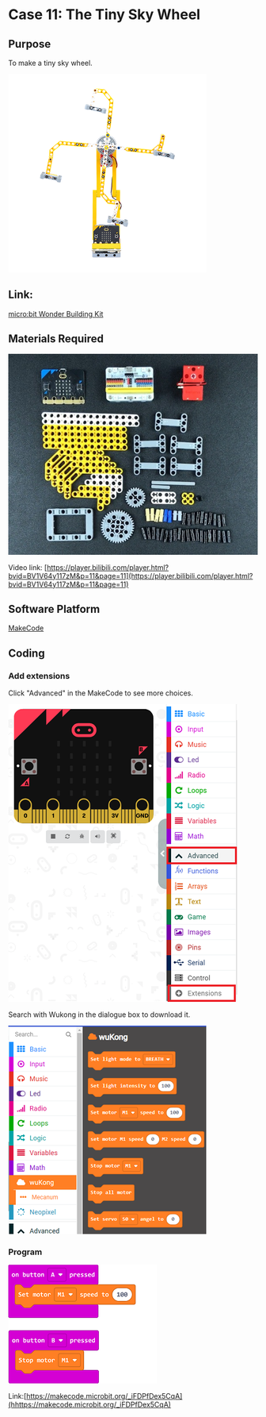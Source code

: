 # Case 11: The Tiny Sky Wheel
## Purpose
To make a tiny sky wheel.
 
![](./images/case-11-01.png)

## Link: 

[micro:bit Wonder Building Kit](https://www.elecfreaks.com/micro-bit-wonder-building-kit-without-micro-bit-board.html)

## Materials Required

![](./images/case-11-02.png)

Video link:
[https://player.bilibili.com/player.html?bvid=BV1V64y117zM&p=11&page=11](https://player.bilibili.com/player.html?bvid=BV1V64y117zM&p=11&page=11)

## Software Platform

[MakeCode](https://makecode.microbit.org/)

## Coding
### Add extensions
Click "Advanced" in the MakeCode to see more choices.
 
![](./images/case-01-03.png)

Search with Wukong in the dialogue box to download it. 

![](./images/case-01-04.png)





### Program
 
![](./images/case-11-03.png)

Link:[https://makecode.microbit.org/_iFDPfDex5CqA](hhttps://makecode.microbit.org/_iFDPfDex5CqA)


